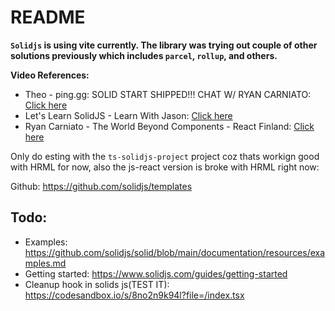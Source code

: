 # README

**`Solidjs` is using vite currently. The library was trying out couple of
other solutions previously which includes `parcel`, `rollup`, and others.**

**Video References:**
- Theo - ping․gg: SOLID START SHIPPED!!! CHAT W/ RYAN CARNIATO: [Click here](https://youtu.be/hSECorasSK8)
- Let's Learn SolidJS - Learn With Jason: [Click here](https://www.youtube.com/watch?v=ZZ-a7B761Ds)
- Ryan Carniato - The World Beyond Components - React Finland: [Click here](https://youtu.be/O6xtMrDEhcE)

Only do esting with the `ts-solidjs-project` project coz thats workign
good with HRML for now, also the js-react version is broke with HRML
right now:

Github: https://github.com/solidjs/templates

## Todo:

- Examples: https://github.com/solidjs/solid/blob/main/documentation/resources/examples.md
- Getting started: https://www.solidjs.com/guides/getting-started
- Cleanup hook in solids js(TEST IT): https://codesandbox.io/s/8no2n9k94l?file=/index.tsx
